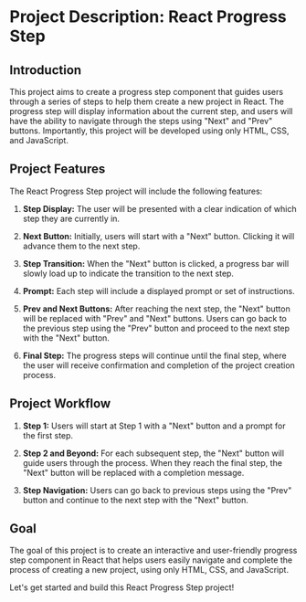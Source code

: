 # Project Description: React Progress Step

## Introduction

This project aims to create a progress step component that guides users through a series of steps to help them create a new project in React. The progress step will display information about the current step, and users will have the ability to navigate through the steps using "Next" and "Prev" buttons. Importantly, this project will be developed using only HTML, CSS, and JavaScript.

## Project Features

The React Progress Step project will include the following features:

1. **Step Display:** The user will be presented with a clear indication of which step they are currently in.

2. **Next Button:** Initially, users will start with a "Next" button. Clicking it will advance them to the next step.

3. **Step Transition:** When the "Next" button is clicked, a progress bar will slowly load up to indicate the transition to the next step.

4. **Prompt:** Each step will include a displayed prompt or set of instructions.

5. **Prev and Next Buttons:** After reaching the next step, the "Next" button will be replaced with "Prev" and "Next" buttons. Users can go back to the previous step using the "Prev" button and proceed to the next step with the "Next" button.

6. **Final Step:** The progress steps will continue until the final step, where the user will receive confirmation and completion of the project creation process.

## Project Workflow

1. **Step 1:** Users will start at Step 1 with a "Next" button and a prompt for the first step.

2. **Step 2 and Beyond:** For each subsequent step, the "Next" button will guide users through the process. When they reach the final step, the "Next" button will be replaced with a completion message.

3. **Step Navigation:** Users can go back to previous steps using the "Prev" button and continue to the next step with the "Next" button.

## Goal

The goal of this project is to create an interactive and user-friendly progress step component in React that helps users easily navigate and complete the process of creating a new project, using only HTML, CSS, and JavaScript.

Let's get started and build this React Progress Step project!
